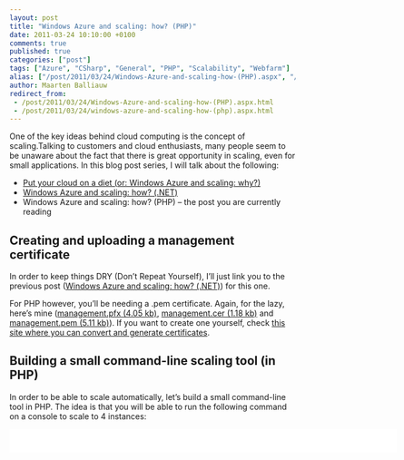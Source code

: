 ```yaml
---
layout: post
title: "Windows Azure and scaling: how? (PHP)"
date: 2011-03-24 10:10:00 +0100
comments: true
published: true
categories: ["post"]
tags: ["Azure", "CSharp", "General", "PHP", "Scalability", "Webfarm"]
alias: ["/post/2011/03/24/Windows-Azure-and-scaling-how-(PHP).aspx", "/post/2011/03/24/windows-azure-and-scaling-how-(php).aspx"]
author: Maarten Balliauw
redirect_from:
 - /post/2011/03/24/Windows-Azure-and-scaling-how-(PHP).aspx.html
 - /post/2011/03/24/windows-azure-and-scaling-how-(php).aspx.html
---
```

<p>One of the key ideas behind cloud computing is the concept of scaling.Talking to customers and cloud enthusiasts, many people seem to be unaware about the fact that there is great opportunity in scaling, even for small applications. In this blog post series, I will talk about the following:</p>
<ul>
<li><a href="/post/2011/03/09/put-your-cloud-on-a-diet-(or-windows-azure-and-scaling-why).aspx">Put your cloud on a diet (or: Windows Azure and scaling: why?)</a></li>
<li><a href="/post/2011/03/21/windows-azure-and-scaling-how-(net).aspx">Windows Azure and scaling: how? (.NET)</a> </li>
<li>Windows Azure and scaling: how? (PHP) &ndash; the post you are currently reading </li>
</ul>
<h2>Creating and uploading a management certificate</h2>
<p>In order to keep things DRY (Don&rsquo;t Repeat Yourself), I&rsquo;ll just link you to the previous post (<a href="/post/2011/03/09/windows-azure-and-scaling-how-(net).aspx">Windows Azure and scaling: how? (.NET)</a>) for this one.</p>
<p>For PHP however, you&rsquo;ll be needing a .pem certificate. Again, for the lazy, here&rsquo;s mine (<a href="/files/2011/3/management.pfx">management.pfx (4.05 kb)</a>, <a href="/files/2011/3/management.cer">management.cer (1.18 kb)</a> and <a href="/files/2011/3/management.pem">management.pem (5.11 kb)</a>). If you want to create one yourself, check <a href="https://www.sslshopper.com/ssl-converter.html" target="_blank">this site where you can convert and generate certificates</a>.</p>
<h2>Building a small command-line scaling tool (in PHP)</h2>
<p>In order to be able to scale automatically, let&rsquo;s build a small command-line tool in PHP. The idea is that you will be able to run the following command on a console to scale to 4 instances:</p>
<div id="scid:9D7513F9-C04C-4721-824A-2B34F0212519:8812ddcc-e594-4b9e-aeeb-f3aad01ef3d0" class="wlWriterEditableSmartContent" style="padding-bottom: 0px; margin: 0px; padding-left: 0px; padding-right: 0px; display: inline; float: none; padding-top: 0px">
<pre style="background-color: white; width: 682px; height: 41px; overflow: auto;"><div><!--

Code highlighting produced by Actipro CodeHighlighter (freeware)
http://www.CodeHighlighter.com/

--><span style="color: #008080;">1</span> <span style="color: #000000;">php autoscale</span><span style="color: #000000;">.</span><span style="color: #000000;">php </span><span style="color: #000000;">"</span><span style="color: #000000;">management.cer</span><span style="color: #000000;">"</span><span style="color: #000000;"> </span><span style="color: #000000;">"</span><span style="color: #000000;">subscription-id0</span><span style="color: #000000;">"</span><span style="color: #000000;"> </span><span style="color: #000000;">"</span><span style="color: #000000;">service-name</span><span style="color: #000000;">"</span><span style="color: #000000;"> </span><span style="color: #000000;">"</span><span style="color: #000000;">role-name</span><span style="color: #000000;">"</span><span style="color: #000000;"> </span><span style="color: #000000;">"</span><span style="color: #000000;">production</span><span style="color: #000000;">"</span><span style="color: #000000;"> </span><span style="color: #000000;">4</span></div></pre>
<!-- Code inserted with Steve Dunn's Windows Live Writer Code Formatter Plugin.  http://dunnhq.com --></div>
<div id="scid:9D7513F9-C04C-4721-824A-2B34F0212519:e783445e-3251-41f2-b846-e8eb1710b12c" class="wlWriterEditableSmartContent" style="padding-bottom: 0px; margin: 0px; padding-left: 0px; padding-right: 0px; display: inline; float: none; padding-top: 0px"><!-- Code inserted with Steve Dunn's Windows Live Writer Code Formatter Plugin.  http://dunnhq.com --></div>
<div id="scid:9D7513F9-C04C-4721-824A-2B34F0212519:bafd65de-ba5d-4fff-9745-6afb9bd8395f" class="wlWriterEditableSmartContent" style="padding-bottom: 0px; margin: 0px; padding-left: 0px; padding-right: 0px; display: inline; float: none; padding-top: 0px"><!-- Code inserted with Steve Dunn's Windows Live Writer Code Formatter Plugin.  http://dunnhq.com --></div>
<p>Or down to 2 instances:</p>
<pre><div id="scid:9D7513F9-C04C-4721-824A-2B34F0212519:420a475d-b61d-41b6-848a-291e1f6ab7b4" class="wlWriterEditableSmartContent" style="padding-bottom: 0px; margin: 0px; padding-left: 0px; padding-right: 0px; display: inline; float: none; padding-top: 0px"><pre style="background-color: white; width: 682px; height: 41px; overflow: auto;"><div><!--

Code highlighting produced by Actipro CodeHighlighter (freeware)
http://www.CodeHighlighter.com/

--><span style="color: #008080;">1</span> <span style="color: #000000;">php autoscale</span><span style="color: #000000;">.</span><span style="color: #000000;">php </span><span style="color: #000000;">"</span><span style="color: #000000;">management.cer</span><span style="color: #000000;">"</span><span style="color: #000000;"> </span><span style="color: #000000;">"</span><span style="color: #000000;">subscription-id</span><span style="color: #000000;">"</span><span style="color: #000000;"> </span><span style="color: #000000;">"</span><span style="color: #000000;">service-name</span><span style="color: #000000;">"</span><span style="color: #000000;"> </span><span style="color: #000000;">"</span><span style="color: #000000;">role-name</span><span style="color: #000000;">"</span><span style="color: #000000;"> </span><span style="color: #000000;">"</span><span style="color: #000000;">production</span><span style="color: #000000;">"</span><span style="color: #000000;"> </span><span style="color: #000000;">2</span></div></pre>
<!-- Code inserted with Steve Dunn's Windows Live Writer Code Formatter Plugin.  http://dunnhq.com --></div>
</pre>
<p>Will this work on Linux? Yup! Will this work on Windows? Yup! Now let&rsquo;s get started.</p>
<p>The <a href="http://phpazure.codeplex.com/" target="_blank">Windows Azure SDK for PHP</a> will be quite handy to do this kind of thing. Download the <a href="http://phpazure.codeplex.com/SourceControl/list/changesets" target="_blank">latest source code</a> (as the <em>Microsoft_WindowsAzure_Management_Client</em> class we&rsquo;ll be using is not released officially yet).</p>
<p>Our script starts like this:</p>
<div id="scid:9D7513F9-C04C-4721-824A-2B34F0212519:3cb613c4-2fca-4ade-87fd-0151bf9d9f17" class="wlWriterEditableSmartContent" style="padding-bottom: 0px; margin: 0px; padding-left: 0px; padding-right: 0px; display: inline; float: none; padding-top: 0px">
<pre style="background-color: white; width: 682px; height: 124px; overflow: auto;"><div><!--

Code highlighting produced by Actipro CodeHighlighter (freeware)
http://www.CodeHighlighter.com/

--><span style="color: #008080;">1</span> <span style="color: #000000;">&lt;?</span><span style="color: #000000;">php
</span><span style="color: #008080;">2</span> <span style="color: #008000;">//</span><span style="color: #008000;"> Set include path</span><span style="color: #008000;">
</span><span style="color: #008080;">3</span> <span style="color: #800080;">$path</span><span style="color: #000000;"> </span><span style="color: #000000;">=</span><span style="color: #000000;"> </span><span style="color: #0000FF;">array</span><span style="color: #000000;">(</span><span style="color: #000000;">'</span><span style="color: #000000;">./library/</span><span style="color: #000000;">'</span><span style="color: #000000;">,</span><span style="color: #000000;"> </span><span style="color: #008080;">get_include_path</span><span style="color: #000000;">());
</span><span style="color: #008080;">4</span> <span style="color: #008080;">set_include_path</span><span style="color: #000000;">(</span><span style="color: #008080;">implode</span><span style="color: #000000;">(PATH_SEPARATOR</span><span style="color: #000000;">,</span><span style="color: #000000;"> </span><span style="color: #800080;">$path</span><span style="color: #000000;">));
</span><span style="color: #008080;">5</span> <span style="color: #000000;">
</span><span style="color: #008080;">6</span> <span style="color: #008000;">//</span><span style="color: #008000;"> Microsoft_WindowsAzure_Management_Client</span><span style="color: #008000;">
</span><span style="color: #008080;">7</span> <span style="color: #0000FF;">require_once</span><span style="color: #000000;"> </span><span style="color: #000000;">'</span><span style="color: #000000;">Microsoft/WindowsAzure/Management/Client.php</span><span style="color: #000000;">'</span><span style="color: #000000;">;</span></div></pre>
<!-- Code inserted with Steve Dunn's Windows Live Writer Code Formatter Plugin.  http://dunnhq.com --></div>
<p>This is just making sure all necessary libraries have been loaded. next, call out to the <em>Microsoft_WindowsAzure_Management_Client</em> class&rsquo; <em>setInstanceCountBySlot()</em> method to set the instance count to the requested number. Easy! And in fact even easier than Microsoft's <a href="/post/2011/03/09/Windows-Azure-and-scaling-how-(NET).aspx">.NET version of this</a>.</p>
<div id="scid:9D7513F9-C04C-4721-824A-2B34F0212519:8b75d59b-2145-4a26-83d5-a68c1e5b7e50" class="wlWriterEditableSmartContent" style="padding-bottom: 0px; margin: 0px; padding-left: 0px; padding-right: 0px; display: inline; float: none; padding-top: 0px">
<pre style="background-color: white; width: 682px; height: 125px; overflow: auto;"><div><!--

Code highlighting produced by Actipro CodeHighlighter (freeware)
http://www.CodeHighlighter.com/

--><span style="color: #008080;">1</span> <span style="color: #008000;">//</span><span style="color: #008000;"> Do the magic</span><span style="color: #008000;">
</span><span style="color: #008080;">2</span> <span style="color: #800080;">$managementClient</span><span style="color: #000000;"> </span><span style="color: #000000;">=</span><span style="color: #000000;"> </span><span style="color: #0000FF;">new</span><span style="color: #000000;"> Microsoft_WindowsAzure_Management_Client(</span><span style="color: #800080;">$subscriptionId</span><span style="color: #000000;">,</span><span style="color: #000000;"> </span><span style="color: #800080;">$certificateFile</span><span style="color: #000000;">,</span><span style="color: #000000;"> </span><span style="color: #000000;">''</span><span style="color: #000000;">);
</span><span style="color: #008080;">3</span> <span style="color: #000000;">
</span><span style="color: #008080;">4</span> <span style="color: #0000FF;">echo</span><span style="color: #000000;"> </span><span style="color: #000000;">"</span><span style="color: #000000;">Uploading new configuration...\r\n</span><span style="color: #000000;">"</span><span style="color: #000000;">;
</span><span style="color: #008080;">5</span> <span style="color: #000000;">
</span><span style="color: #008080;">6</span> <span style="color: #800080;">$managementClient</span><span style="color: #000000;">-&gt;</span><span style="color: #000000;">setInstanceCountBySlot(</span><span style="color: #800080;">$serviceName</span><span style="color: #000000;">,</span><span style="color: #000000;"> </span><span style="color: #800080;">$slot</span><span style="color: #000000;">,</span><span style="color: #000000;"> </span><span style="color: #800080;">$roleName</span><span style="color: #000000;">,</span><span style="color: #000000;"> </span><span style="color: #800080;">$instanceCount</span><span style="color: #000000;">);
</span><span style="color: #008080;">7</span> <span style="color: #000000;">
</span><span style="color: #008080;">8</span> <span style="color: #0000FF;">echo</span><span style="color: #000000;"> </span><span style="color: #000000;">"</span><span style="color: #000000;">Finished.\r\n</span><span style="color: #000000;">"</span><span style="color: #000000;">;</span></div></pre>
<!-- Code inserted with Steve Dunn's Windows Live Writer Code Formatter Plugin.  http://dunnhq.com --></div>
<p>Here&rsquo;s the full script:</p>
<div id="scid:9D7513F9-C04C-4721-824A-2B34F0212519:41c1aec2-a73e-48a5-865d-3120232d2531" class="wlWriterEditableSmartContent" style="padding-bottom: 0px; margin: 0px; padding-left: 0px; padding-right: 0px; display: inline; float: none; padding-top: 0px">
<pre style="background-color: white; width: 682px; height: 273px; overflow: auto;"><div><!--

Code highlighting produced by Actipro CodeHighlighter (freeware)
http://www.CodeHighlighter.com/

--><span style="color: #008080;"> 1</span> <span style="color: #000000;">&lt;?</span><span style="color: #000000;">php
</span><span style="color: #008080;"> 2</span> <span style="color: #008000;">//</span><span style="color: #008000;"> Set include path</span><span style="color: #008000;">
</span><span style="color: #008080;"> 3</span> <span style="color: #800080;">$path</span><span style="color: #000000;"> </span><span style="color: #000000;">=</span><span style="color: #000000;"> </span><span style="color: #0000FF;">array</span><span style="color: #000000;">(</span><span style="color: #000000;">'</span><span style="color: #000000;">./library/</span><span style="color: #000000;">'</span><span style="color: #000000;">,</span><span style="color: #000000;"> </span><span style="color: #008080;">get_include_path</span><span style="color: #000000;">());
</span><span style="color: #008080;"> 4</span> <span style="color: #008080;">set_include_path</span><span style="color: #000000;">(</span><span style="color: #008080;">implode</span><span style="color: #000000;">(PATH_SEPARATOR</span><span style="color: #000000;">,</span><span style="color: #000000;"> </span><span style="color: #800080;">$path</span><span style="color: #000000;">));
</span><span style="color: #008080;"> 5</span> <span style="color: #000000;">
</span><span style="color: #008080;"> 6</span> <span style="color: #008000;">//</span><span style="color: #008000;"> Microsoft_WindowsAzure_Management_Client</span><span style="color: #008000;">
</span><span style="color: #008080;"> 7</span> <span style="color: #0000FF;">require_once</span><span style="color: #000000;"> </span><span style="color: #000000;">'</span><span style="color: #000000;">Microsoft/WindowsAzure/Management/Client.php</span><span style="color: #000000;">'</span><span style="color: #000000;">;
</span><span style="color: #008080;"> 8</span> <span style="color: #000000;">
</span><span style="color: #008080;"> 9</span> <span style="color: #008000;">//</span><span style="color: #008000;"> Some commercial info :-)</span><span style="color: #008000;">
</span><span style="color: #008080;">10</span> <span style="color: #0000FF;">echo</span><span style="color: #000000;"> </span><span style="color: #000000;">"</span><span style="color: #000000;">AutoScale - (c) 2011 Maarten Balliauw\r\n</span><span style="color: #000000;">"</span><span style="color: #000000;">;
</span><span style="color: #008080;">11</span> <span style="color: #0000FF;">echo</span><span style="color: #000000;"> </span><span style="color: #000000;">"</span><span style="color: #000000;">\r\n</span><span style="color: #000000;">"</span><span style="color: #000000;">;
</span><span style="color: #008080;">12</span> <span style="color: #000000;">
</span><span style="color: #008080;">13</span> <span style="color: #008000;">//</span><span style="color: #008000;"> Quick-and-dirty argument check</span><span style="color: #008000;">
</span><span style="color: #008080;">14</span> <span style="color: #0000FF;">if</span><span style="color: #000000;"> (</span><span style="color: #008080;">count</span><span style="color: #000000;">(</span><span style="color: #800080;">$argv</span><span style="color: #000000;">) </span><span style="color: #000000;">!=</span><span style="color: #000000;"> </span><span style="color: #000000;">7</span><span style="color: #000000;">)
</span><span style="color: #008080;">15</span> <span style="color: #000000;">{
</span><span style="color: #008080;">16</span> <span style="color: #000000;">    </span><span style="color: #0000FF;">echo</span><span style="color: #000000;"> </span><span style="color: #000000;">"</span><span style="color: #000000;">Usage:\r\n</span><span style="color: #000000;">"</span><span style="color: #000000;">;
</span><span style="color: #008080;">17</span> <span style="color: #000000;">    </span><span style="color: #0000FF;">echo</span><span style="color: #000000;"> </span><span style="color: #000000;">"</span><span style="color: #000000;">  AutoScale &lt;certificatefile&gt; &lt;subscriptionid&gt; &lt;servicename&gt; &lt;rolename&gt; &lt;slot&gt; &lt;instancecount&gt;\r\n</span><span style="color: #000000;">"</span><span style="color: #000000;">;
</span><span style="color: #008080;">18</span> <span style="color: #000000;">    </span><span style="color: #0000FF;">echo</span><span style="color: #000000;"> </span><span style="color: #000000;">"</span><span style="color: #000000;">\r\n</span><span style="color: #000000;">"</span><span style="color: #000000;">;
</span><span style="color: #008080;">19</span> <span style="color: #000000;">    </span><span style="color: #0000FF;">echo</span><span style="color: #000000;"> </span><span style="color: #000000;">"</span><span style="color: #000000;">Example:\r\n</span><span style="color: #000000;">"</span><span style="color: #000000;">;
</span><span style="color: #008080;">20</span> <span style="color: #000000;">    </span><span style="color: #0000FF;">echo</span><span style="color: #000000;"> </span><span style="color: #000000;">"</span><span style="color: #000000;">  AutoScale mycert.pem 39f53bb4-752f-4b2c-a873-5ed94df029e2 bing Bing.Web production 20\r\n</span><span style="color: #000000;">"</span><span style="color: #000000;">;
</span><span style="color: #008080;">21</span> <span style="color: #000000;">    </span><span style="color: #0000FF;">exit</span><span style="color: #000000;">;
</span><span style="color: #008080;">22</span> <span style="color: #000000;">}
</span><span style="color: #008080;">23</span> <span style="color: #000000;">
</span><span style="color: #008080;">24</span> <span style="color: #008000;">//</span><span style="color: #008000;"> Save arguments to variables</span><span style="color: #008000;">
</span><span style="color: #008080;">25</span> <span style="color: #800080;">$certificateFile</span><span style="color: #000000;"> </span><span style="color: #000000;">=</span><span style="color: #000000;"> </span><span style="color: #800080;">$argv</span><span style="color: #000000;">[</span><span style="color: #000000;">1</span><span style="color: #000000;">];
</span><span style="color: #008080;">26</span> <span style="color: #800080;">$subscriptionId</span><span style="color: #000000;"> </span><span style="color: #000000;">=</span><span style="color: #000000;"> </span><span style="color: #800080;">$argv</span><span style="color: #000000;">[</span><span style="color: #000000;">2</span><span style="color: #000000;">];
</span><span style="color: #008080;">27</span> <span style="color: #800080;">$serviceName</span><span style="color: #000000;"> </span><span style="color: #000000;">=</span><span style="color: #000000;"> </span><span style="color: #800080;">$argv</span><span style="color: #000000;">[</span><span style="color: #000000;">3</span><span style="color: #000000;">];
</span><span style="color: #008080;">28</span> <span style="color: #800080;">$roleName</span><span style="color: #000000;"> </span><span style="color: #000000;">=</span><span style="color: #000000;"> </span><span style="color: #800080;">$argv</span><span style="color: #000000;">[</span><span style="color: #000000;">4</span><span style="color: #000000;">];
</span><span style="color: #008080;">29</span> <span style="color: #800080;">$slot</span><span style="color: #000000;"> </span><span style="color: #000000;">=</span><span style="color: #000000;"> </span><span style="color: #800080;">$argv</span><span style="color: #000000;">[</span><span style="color: #000000;">5</span><span style="color: #000000;">];
</span><span style="color: #008080;">30</span> <span style="color: #800080;">$instanceCount</span><span style="color: #000000;"> </span><span style="color: #000000;">=</span><span style="color: #000000;"> </span><span style="color: #800080;">$argv</span><span style="color: #000000;">[</span><span style="color: #000000;">6</span><span style="color: #000000;">];
</span><span style="color: #008080;">31</span> <span style="color: #000000;">
</span><span style="color: #008080;">32</span> <span style="color: #008000;">//</span><span style="color: #008000;"> Do the magic</span><span style="color: #008000;">
</span><span style="color: #008080;">33</span> <span style="color: #800080;">$managementClient</span><span style="color: #000000;"> </span><span style="color: #000000;">=</span><span style="color: #000000;"> </span><span style="color: #0000FF;">new</span><span style="color: #000000;"> Microsoft_WindowsAzure_Management_Client(</span><span style="color: #800080;">$subscriptionId</span><span style="color: #000000;">,</span><span style="color: #000000;"> </span><span style="color: #800080;">$certificateFile</span><span style="color: #000000;">,</span><span style="color: #000000;"> </span><span style="color: #000000;">''</span><span style="color: #000000;">);
</span><span style="color: #008080;">34</span> <span style="color: #000000;">
</span><span style="color: #008080;">35</span> <span style="color: #0000FF;">echo</span><span style="color: #000000;"> </span><span style="color: #000000;">"</span><span style="color: #000000;">Uploading new configuration...\r\n</span><span style="color: #000000;">"</span><span style="color: #000000;">;
</span><span style="color: #008080;">36</span> <span style="color: #000000;">
</span><span style="color: #008080;">37</span> <span style="color: #800080;">$managementClient</span><span style="color: #000000;">-&gt;</span><span style="color: #000000;">setInstanceCountBySlot(</span><span style="color: #800080;">$serviceName</span><span style="color: #000000;">,</span><span style="color: #000000;"> </span><span style="color: #800080;">$slot</span><span style="color: #000000;">,</span><span style="color: #000000;"> </span><span style="color: #800080;">$roleName</span><span style="color: #000000;">,</span><span style="color: #000000;"> </span><span style="color: #800080;">$instanceCount</span><span style="color: #000000;">);
</span><span style="color: #008080;">38</span> <span style="color: #000000;">
</span><span style="color: #008080;">39</span> <span style="color: #0000FF;">echo</span><span style="color: #000000;"> </span><span style="color: #000000;">"</span><span style="color: #000000;">Finished.\r\n</span><span style="color: #000000;">"</span><span style="color: #000000;">;</span></div></pre>
<!-- Code inserted with Steve Dunn's Windows Live Writer Code Formatter Plugin.  http://dunnhq.com --></div>
<p>Now schedule or cron this (when needed) and enjoy the benefits of scaling your Windows Azure service.</p>
<p>So you&rsquo;re lazy? Here&rsquo;s my sample project (<a href="/files/2011/3/AutoScale-PHP.zip">AutoScale-PHP.zip (181.67 kb)</a>) and the certificates used (<a href="/files/2011/3/management.pfx">management.pfx (4.05 kb)</a>, <a href="/files/2011/3/management.cer">management.cer (1.18 kb)</a>&nbsp;and <a href="/files/2011/3/management.pem">management.pem (5.11 kb)</a>).</p>
{% include imported_disclaimer.html %}
